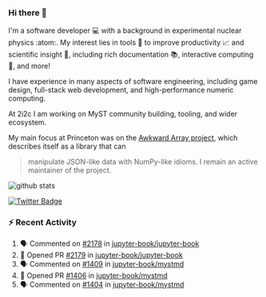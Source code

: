 ### Hi there 👋 

I'm a software developer 💻 with a background in experimental nuclear physics :atom:. My interest lies in tools :wrench: to improve productivity :chart_with_upwards_trend: and scientific insight :telescope:, including rich documentation 📚, interactive computing 🧮, and more! 

I have experience in many aspects of software engineering, including game design, full-stack web development, and high-performance numeric computing. 

At 2i2c I am working on MyST community building, tooling, and wider ecosystem. 

My main focus at Princeton was on the [Awkward Array project](awkward-array.org/), which describes itself as a library that can 
> manipulate JSON-like data with NumPy-like idioms. I remain an active maintainer of the project. 

![github stats](https://github-readme-stats.vercel.app/api?username=agoose77&show_icons=true&hide_rank=true&hide_title=true&bg_color=30,e76445,904e95&text_color=efe3ec&icon_color=efe3ec)
<!--
**agoose77/agoose77** is a ✨ _special_ ✨ repository because its `README.md` (this file) appears on your GitHub profile.

Here are some ideas to get you started:

- 🔭 I’m currently working on ...
- 🌱 I’m currently learning ...
- 👯 I’m looking to collaborate on ...
- 🤔 I’m looking for help with ...
- 💬 Ask me about ...
- 📫 How to reach me: ...
- 😄 Pronouns: ...
- ⚡ Fun fact: ...
-->

[![Twitter Badge](https://img.shields.io/twitter/follow/agoose77?style=flat-square&logo=Twitter&logoColor=white&color=cornflowerblue)](https://twitter.com/agoose77)

### :zap: Recent Activity

<!--START_SECTION:activity-->
1. 🗣 Commented on [#2178](https://github.com/jupyter-book/jupyter-book/issues/2178#issuecomment-2248395314) in [jupyter-book/jupyter-book](https://github.com/jupyter-book/jupyter-book)
2. 💪 Opened PR [#2179](https://github.com/jupyter-book/jupyter-book/pull/2179) in [jupyter-book/jupyter-book](https://github.com/jupyter-book/jupyter-book)
3. 🗣 Commented on [#1409](https://github.com/jupyter-book/mystmd/issues/1409#issuecomment-2246247657) in [jupyter-book/mystmd](https://github.com/jupyter-book/mystmd)
4. 💪 Opened PR [#1406](https://github.com/jupyter-book/mystmd/pull/1406) in [jupyter-book/mystmd](https://github.com/jupyter-book/mystmd)
5. 🗣 Commented on [#1404](https://github.com/jupyter-book/mystmd/pull/1404#issuecomment-2245773752) in [jupyter-book/mystmd](https://github.com/jupyter-book/mystmd)
<!--END_SECTION:activity-->
